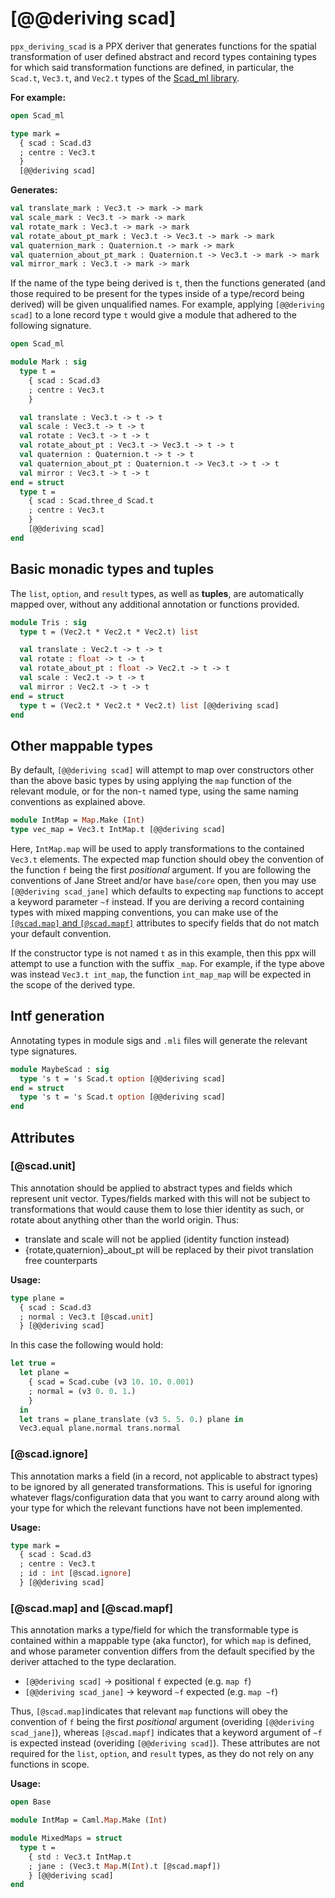 # [@@deriving scad]
`ppx_deriving_scad` is a PPX deriver that generates functions for the spatial
transformation of user defined abstract and record types containing types for
which said transformation functions are defined, in particular, the `Scad.t`,
`Vec3.t`, and `Vec2.t` types of the [Scad_ml library](https://github.com/namachan10777/scad-ml).

**For example:**
```ocaml
open Scad_ml

type mark =
  { scad : Scad.d3
  ; centre : Vec3.t
  }
  [@@deriving scad]
```
**Generates:**
```ocaml
val translate_mark : Vec3.t -> mark -> mark
val scale_mark : Vec3.t -> mark -> mark
val rotate_mark : Vec3.t -> mark -> mark
val rotate_about_pt_mark : Vec3.t -> Vec3.t -> mark -> mark
val quaternion_mark : Quaternion.t -> mark -> mark
val quaternion_about_pt_mark : Quaternion.t -> Vec3.t -> mark -> mark
val mirror_mark : Vec3.t -> mark -> mark
```

If the name of the type being derived is `t`, then the functions generated (and
those required to be present for the types inside of a type/record being
derived) will be given unqualified names. For example, applying `[@@deriving scad]`
to a lone record type `t` would give a module that adhered to the
following signature.

``` ocaml
open Scad_ml

module Mark : sig
  type t =
    { scad : Scad.d3
    ; centre : Vec3.t
    }

  val translate : Vec3.t -> t -> t
  val scale : Vec3.t -> t -> t
  val rotate : Vec3.t -> t -> t
  val rotate_about_pt : Vec3.t -> Vec3.t -> t -> t
  val quaternion : Quaternion.t -> t -> t
  val quaternion_about_pt : Quaternion.t -> Vec3.t -> t -> t
  val mirror : Vec3.t -> t -> t
end = struct
  type t =
    { scad : Scad.three_d Scad.t
    ; centre : Vec3.t
    }
    [@@deriving scad]
end
```

## Basic monadic types and tuples
The `list`, `option`, and `result` types, as well as **tuples**, are automatically
mapped over, without any additional annotation or functions provided.
``` ocaml
module Tris : sig
  type t = (Vec2.t * Vec2.t * Vec2.t) list

  val translate : Vec2.t -> t -> t
  val rotate : float -> t -> t
  val rotate_about_pt : float -> Vec2.t -> t -> t
  val scale : Vec2.t -> t -> t
  val mirror : Vec2.t -> t -> t
end = struct
  type t = (Vec2.t * Vec2.t * Vec2.t) list [@@deriving scad]
end
```

## Other mappable types
By default, `[@@deriving scad]` will attempt to map over constructors other than
the above basic types by using applying the `map` function of the relevant
module, or for the non-`t` named type, using the same naming conventions as
explained above.
``` ocaml
module IntMap = Map.Make (Int)
type vec_map = Vec3.t IntMap.t [@@deriving scad]
```
Here, `IntMap.map` will be used to apply transformations to the contained
`Vec3.t` elements. The expected map function should obey the convention of the
function `f` being the first *positional* argument. If you are following the
conventions of Jane Street and/or have `base`/`core` open, then you may use
`[@@deriving scad_jane]` which defaults to expecting `map` functions to accept a
keyword parameter `~f` instead. If you are deriving a record containing types
with mixed mapping conventions, you can make use of the [`[@scad.map]` and
`[@scad.mapf]`](#scadmap-and-scadmapf) attributes to specify fields that
do not match your default convention.

If the constructor type is not named `t` as in this example, then this ppx will
attempt to use a function with the suffix `_map`. For example, if the type above
was instead `Vec3.t int_map`, the function `int_map_map` will be expected in the
scope of the derived type.

## Intf generation
Annotating types in module sigs and `.mli` files will generate the relevant type signatures.
``` ocaml
module MaybeScad : sig
  type 's t = 's Scad.t option [@@deriving scad]
end = struct
  type 's t = 's Scad.t option [@@deriving scad]
end
```

## Attributes
### [@scad.unit]
This annotation should be applied to abstract types and fields which represent
unit vector. Types/fields marked with this will not be subject to
transformations that would cause them to lose thier identity as such, or rotate
about anything other than the world origin. Thus:

  - translate and scale will not be applied (identity function instead)
  - {rotate,quaternion}_about_pt will be replaced by their pivot translation
    free counterparts

**Usage:**
``` ocaml
type plane =
  { scad : Scad.d3
  ; normal : Vec3.t [@scad.unit]
  } [@@deriving scad]
```
In this case the following would hold:
``` ocaml
let true =
  let plane =
    { scad = Scad.cube (v3 10. 10. 0.001)
    ; normal = (v3 0. 0. 1.)
    }
  in
  let trans = plane_translate (v3 5. 5. 0.) plane in
  Vec3.equal plane.normal trans.normal
```

### [@scad.ignore]
This annotation marks a field (in a record, not applicable to abstract types) to
be ignored by all generated transformations. This is useful for ignoring
whatever flags/configuration data that you want to carry around along with your
type for which the relevant functions have not been implemented.

**Usage:**
``` ocaml
type mark =
  { scad : Scad.d3
  ; centre : Vec3.t
  ; id : int [@scad.ignore]
  } [@@deriving scad]
```

### [@scad.map] and [@scad.mapf]
This annotation marks a type/field for which the transformable type is contained
within a mappable type (aka functor), for which `map` is defined, and whose
parameter convention differs from the default specified by the deriver attached
to the type declaration.

  - `[@@deriving scad]` -> positional `f` expected (e.g. `map f`)
  - `[@@deriving scad_jane]` -> keyword `~f` expected (e.g. `map ~f`)

Thus, `[@scad.map]`indicates that relevant `map` functions will obey the
convention of `f` being the first *positional* argument (overiding `[@@deriving
scad_jane]`), whereas `[@scad.mapf]` indicates that a keyword argument of `~f`
is expected instead (overiding `[@@deriving scad]`). These attributes are not
required for the `list`, `option`, and `result` types, as they do not rely on
any functions in scope.

**Usage:**
``` ocaml
open Base

module IntMap = Caml.Map.Make (Int)

module MixedMaps = struct
  type t =
    { std : Vec3.t IntMap.t
    ; jane : (Vec3.t Map.M(Int).t [@scad.mapf])
    } [@@deriving scad]
end
```
